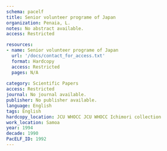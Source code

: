 ```yaml
---
schema: pacelf
title: Senior volunteer programe of Japan
organization: Penaia, L.
notes: No abstract available.
access: Restricted

resources:
- name: Senior volunteer programe of Japan
  url: '/docs/contact_for_access.txt'
  format: Hardcopy
  access: Restricted
  pages: N/A
 
category: Scientific Papers
access: Restricted
journal: No journal available.
publisher: No publisher available. 
language: English 
tags: English 
hardcopy_location: JCU WHOCC JCU WHOCC Ichimori collection
work_location: Samoa
year: 1994
decade: 1990
PacELF_ID: 1992
---
```

